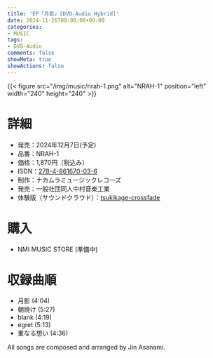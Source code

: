 ```yaml
---
title: 'EP「月影」[DVD-Audio Hybrid]'
date: 2024-11-26T00:00:00+09:00
categories:
- MUSIC
tags:
- DVD-Audio
comments: false
showMeta: true
showActions: false
---
```


{{< figure src="/img/music/nrah-1.png" alt="NRAH-1" position="left" width="240" height="240" >}}

# 詳細
- 発売：2024年12月7日(予定)
- 品番：NRAH-1
- 価格：1,870円（税込み）
- ISDN：[278-4-861670-03-6](https://isdn.jp/2784861670036)
- 制作：ナカムラミュージックレコーズ
- 発売：一般社団同人中村音楽工業
- 体験版（サウンドクラウド）：[tsukikage-crossfade](https://soundcloud.com/hayatehay/tsukikage-crossfade)

# 購入
- NMI MUSIC STORE (準備中)
<!-- - [NMI MUSIC STORE](https://nmimusic.booth.pm/items/6320823) -->

# 収録曲順
- 月影 (4:04)
- 朝焼け (5:27)
- blank (4:19)
- egret (5:13)
- 重なる想い (4:36)

All songs are composed and arranged by Jin Asanami.
